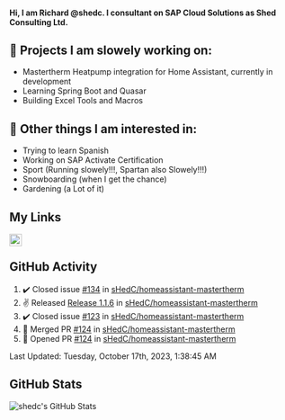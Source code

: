#### Hi, I am Richard @shedc. I consultant on SAP Cloud Solutions as Shed Consulting Ltd.

## 👋 Projects I am slowely working on:
- Mastertherm Heatpump integration for Home Assistant, currently in development
- Learning Spring Boot and Quasar
- Building Excel Tools and Macros

## 👀 Other things I am interested in:
- Trying to learn Spanish
- Working on SAP Activate Certification
- Sport (Running slowely!!!, Spartan also Slowely!!!)
- Snowboarding (when I get the chance)
- Gardening (a Lot of it)

## My Links
[<img align="left" alt="shedc | LinkedIn" width="22px" src="https://cdn.jsdelivr.net/npm/simple-icons@v3/icons/linkedin.svg" />][linkedin]

<br/>

## GitHub Activity
<!--RECENT_ACTIVITY:start-->
1. ✔️ Closed issue [#134](https://github.com/sHedC/homeassistant-mastertherm/issues/134) in [sHedC/homeassistant-mastertherm](https://github.com/sHedC/homeassistant-mastertherm)
2. ✌️ Released [Release 1.1.6](https://github.com/sHedC/homeassistant-mastertherm/releases/tag/1.1.6) in [sHedC/homeassistant-mastertherm](https://github.com/sHedC/homeassistant-mastertherm)
3. ✔️ Closed issue [#123](https://github.com/sHedC/homeassistant-mastertherm/issues/123) in [sHedC/homeassistant-mastertherm](https://github.com/sHedC/homeassistant-mastertherm)
4. 🎉 Merged PR [#124](https://github.com/sHedC/homeassistant-mastertherm/pull/124) in [sHedC/homeassistant-mastertherm](https://github.com/sHedC/homeassistant-mastertherm)
5. 💪 Opened PR [#124](https://github.com/sHedC/homeassistant-mastertherm/pull/124) in [sHedC/homeassistant-mastertherm](https://github.com/sHedC/homeassistant-mastertherm)
<!--RECENT_ACTIVITY:end-->
<!--RECENT_ACTIVITY:last_update-->
Last Updated: Tuesday, October 17th, 2023, 1:38:45 AM
<!--RECENT_ACTIVITY:last_update_end-->

## GitHub Stats
<img align="left" alt="shedc's GitHub Stats" src="https://github-readme-stats.vercel.app/api?username=shedc&show_icons=true&hide_title=true" />

[linkedin]: https://www.linkedin.com/in/richard-holmes-3314251/
